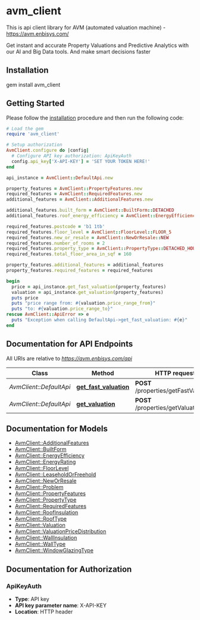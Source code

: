 # avm_client

This is api client library for AVM (automated valuation machine) - https://avm.enbisys.com/

Get instant and accurate Property Valuations and Predictive Analytics with our AI and Big Data tools. And make smart decisions faster

## Installation

gem install avm_client

## Getting Started

Please follow the [installation](#installation) procedure and then run the following code:

```ruby
# Load the gem
require 'avm_client'

# Setup authorization
AvmClient.configure do |config|
  # Configure API key authorization: ApiKeyAuth
  config.api_key['X-API-KEY'] = 'SET YOUR TOKEN HERE!'
end

api_instance = AvmClient::DefaultApi.new

property_features = AvmClient::PropertyFeatures.new
required_features = AvmClient::RequiredFeatures.new
additional_features = AvmClient::AdditionalFeatures.new

additional_features.built_form = AvmClient::BuiltForm::DETACHED
additional_features.roof_energy_efficiency = AvmClient::EnergyEfficiency::GOOD

required_features.postcode = 'b1 1tb'
required_features.floor_level = AvmClient::FloorLevel::FLOOR_5
required_features.new_or_resale = AvmClient::NewOrResale::NEW
required_features.number_of_rooms = 2
required_features.property_type = AvmClient::PropertyType::DETACHED_HOUSE
required_features.total_floor_area_in_sqf = 160

property_features.additional_features = additional_features
property_features.required_features = required_features

begin
  price = api_instance.get_fast_valuation(property_features)
  valuation = api_instance.get_valuation(property_features)
  puts price
  puts "price range from: #{valuation.price_range_from}"
  puts "to: #{valuation.price_range_to}"
rescue AvmClient::ApiError => e
  puts "Exception when calling DefaultApi->get_fast_valuation: #{e}"
end
```

## Documentation for API Endpoints

All URIs are relative to *https://avm.enbisys.com/api*

Class | Method | HTTP request | Description
------------ | ------------- | ------------- | -------------
*AvmClient::DefaultApi* | [**get_fast_valuation**](docs/DefaultApi.md#get_fast_valuation) | **POST** /properties/getFastValuation | 
*AvmClient::DefaultApi* | [**get_valuation**](docs/DefaultApi.md#get_valuation) | **POST** /properties/getValuation | 


## Documentation for Models

 - [AvmClient::AdditionalFeatures](docs/AdditionalFeatures.md)
 - [AvmClient::BuiltForm](docs/BuiltForm.md)
 - [AvmClient::EnergyEfficiency](docs/EnergyEfficiency.md)
 - [AvmClient::EnergyRating](docs/EnergyRating.md)
 - [AvmClient::FloorLevel](docs/FloorLevel.md)
 - [AvmClient::LeaseholdOrFreehold](docs/LeaseholdOrFreehold.md)
 - [AvmClient::NewOrResale](docs/NewOrResale.md)
 - [AvmClient::Problem](docs/Problem.md)
 - [AvmClient::PropertyFeatures](docs/PropertyFeatures.md)
 - [AvmClient::PropertyType](docs/PropertyType.md)
 - [AvmClient::RequiredFeatures](docs/RequiredFeatures.md)
 - [AvmClient::RoofInsulation](docs/RoofInsulation.md)
 - [AvmClient::RoofType](docs/RoofType.md)
 - [AvmClient::Valuation](docs/Valuation.md)
 - [AvmClient::ValuationPriceDistribution](docs/ValuationPriceDistribution.md)
 - [AvmClient::WallInsulation](docs/WallInsulation.md)
 - [AvmClient::WallType](docs/WallType.md)
 - [AvmClient::WindowGlazingType](docs/WindowGlazingType.md)


## Documentation for Authorization


### ApiKeyAuth


- **Type**: API key
- **API key parameter name**: X-API-KEY
- **Location**: HTTP header

